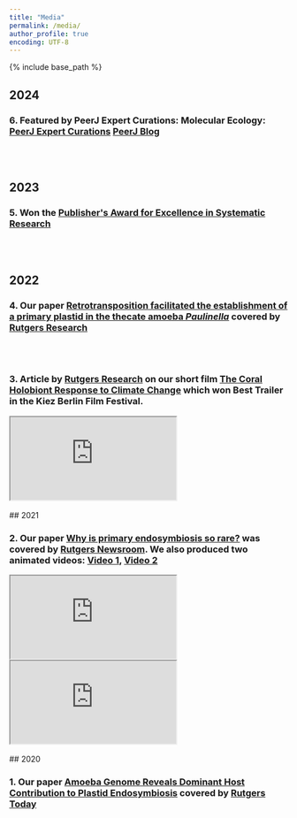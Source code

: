 ```yaml
---
title: "Media"
permalink: /media/
author_profile: true
encoding: UTF-8
---
```


{% include base_path %}

<style>
ul {
  list-style-type: none;
}
</style>

## 2024

### 6\. Featured by PeerJ Expert Curations: Molecular Ecology: <a href="https://peerj.com/special-issues/140-molecular-ecology" target="_blank">PeerJ Expert Curations</a> <a href="https://peerj.com/blog/post/115284888922/molecular-ecology" target="_blank">PeerJ Blog</a>

<br/><br/>
## 2023

### 5\. Won the <a href="https://www.systbio.org/publishers-award.html" target="_blank">Publisher's Award for Excellence in Systematic Research</a>

<br/><br/>
## 2022

### 4\. Our paper <a href="https://www.pnas.org/doi/10.1073/pnas.2121241119" target="_blank">Retrotransposition facilitated the establishment of a primary plastid in the thecate amoeba *Paulinella*</a> covered by <a href="https://research.rutgers.edu/news/dynamic-evolution-photosynthetic-organelle" target="_blank">Rutgers Research</a>

<br/><br/>
### 3\. Article by <a href="https://research.rutgers.edu/news/rutgers-researcher-aims-protect-and-regenerate-corals-through-coral-genomics-500k-nsf-grant" target="_blank">Rutgers Research</a> on our short film <a href="https://www.youtube.com/watch?v=TWtQn2thSrM" target="_blank">The Coral Holobiont Response to Climate Change</a> which won Best Trailer in the Kiez Berlin Film Festival.
<iframe src="https://www.youtube.com/embed/TWtQn2thSrM"></iframe>
<br/><br/>
## 2021

### 2\. Our paper <a href="https://nph.onlinelibrary.wiley.com/doi/10.1111/nph.17478" target="_blank">Why is primary endosymbiosis so rare?</a> was covered by <a href="https://www.rutgers.edu/news/new-study-sheds-light-evolution-photosynthesis" target="_blank">Rutgers Newsroom</a>. We also produced two animated videos: <a href="https://www.youtube.com/watch?v=Pbosfj1oV6I" target="_blank">Video 1</a>, <a href="https://www.youtube.com/watch?v=nJ9ApL9Mq6w" target="_blank">Video 2</a>
<iframe src="https://www.youtube.com/embed/Pbosfj1oV6I">\n</iframe><iframe src="https://www.youtube.com/embed/nJ9ApL9Mq6w"></iframe>
<br/><br/>
## 2020

### 1\. Our paper <a href="https://pubmed.ncbi.nlm.nih.gov/32790833/" target="_blank">Amoeba Genome Reveals Dominant Host Contribution to Plastid Endosymbiosis</a> covered by <a href="https://sebsnjaesnews.rutgers.edu/2020/10/bhattacharya-lab-analyzes-genome-sequence-of-paulinella-shedding-light-on-the-origin-of-photosynthesis/" target="_blank">Rutgers Today</a>

<br/><br/>

